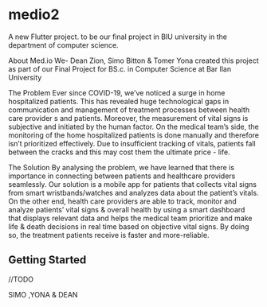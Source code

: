 # medio2

A new Flutter project. to be our final project in BIU university in the department of computer science.


About Med.io
We- Dean Zion, Simo Bitton & Tomer Yona created this project as part of our Final Project for BS.c. in Computer Science at Bar Ilan University

The Problem
Ever since COVID-19, we’ve noticed a surge in home hospitalized patients. This has revealed huge technological gaps in communication and management of treatment processes between health care provider s and patients. Moreover, the measurement of vital signs is subjective and initiated by the human factor. On the medical team’s side, the monitoring of the home hospitalized patients is done manually and therefore isn’t prioritized effectively. Due to insufficient tracking of vitals, patients fall between the cracks and this may cost them the ultimate price - life.

The Solution
By analysing the problem, we have learned that there is importance in connecting between patients and healthcare providers seamlessly. Our solution is a mobile app for patients that collects vital signs from smart wristbands/watches and analyzes data about the patient’s vitals. On the other end, health care providers are able to track, monitor and analyze patients’ vital signs & overall health by using a smart dashboard that displays relevant data and helps the medical team prioritize and make life & death decisions in real time based on objective vital signs. By doing so, the treatment patients receive is faster and more-reliable.

## Getting Started

//TODO

SIMO ,YONA & DEAN
